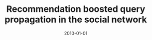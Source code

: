 ---
# Documentation: https://wowchemy.com/docs/managing-content/

title: Recommendation boosted query propagation in the social network
subtitle: ''
summary: ''
authors:
- Grzegorz Kukła
- kazienko
- brodka
- Tomasz Filipowski
tags: []
categories: []
date: '2010-01-01'
lastmod: 2022-10-07T05:43:54Z
featured: false
draft: false

# Featured image
# To use, add an image named `featured.jpg/png` to your page's folder.
# Focal points: Smart, Center, TopLeft, Top, TopRight, Left, Right, BottomLeft, Bottom, BottomRight.
image:
  caption: ''
  focal_point: ''
  preview_only: false

# Projects (optional).
#   Associate this post with one or more of your projects.
#   Simply enter your project's folder or file name without extension.
#   E.g. `projects = ["internal-project"]` references `content/project/deep-learning/index.md`.
#   Otherwise, set `projects = []`.
projects: []
publishDate: '2022-10-07T05:43:53.254665Z'
publication_types:
- '2'
abstract: ''
publication: '*Lecture Notes in Computer Science*'
doi: 10.1007/978-3-642-16567-2_9
---